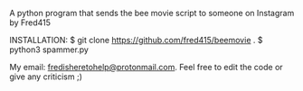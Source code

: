 A python program that sends the bee movie script to someone on Instagram by Fred415



INSTALLATION:
$ git clone https://github.com/fred415/beemovie . $ python3 spammer.py


My email: fredisheretohelp@protonmail.com. Feel free to edit the code or give any criticism ;)

